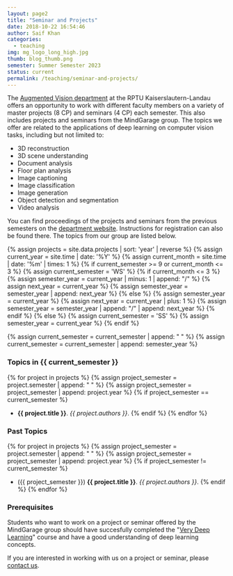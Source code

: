 ```yaml
---
layout: page2
title: "Seminar and Projects"
date: 2018-10-22 16:54:46
author: Saif Khan
categories:
  - teaching
img: mg_logo_long_high.jpg
thumb: blog_thumb.png
semester: Summer Semester 2023
status: current
permalink: /teaching/seminar-and-projects/
---
```


The <a href="https://ags.cs.uni-kl.de/">Augmented Vision department</a> at the RPTU Kaiserslautern-Landau offers an opportunity to work with different faculty members on a variety of master projects (8 CP) and seminars (4 CP) each semester. This also includes projects and seminars from the MindGarage group. The topics we offer are related to the applications of deep learning on computer vision tasks, including but not limited to:

- 3D reconstruction
- 3D scene understanding
- Document analysis
- Floor plan analysis
- Image captioning
- Image classification
- Image generation
- Object detection and segmentation
- Video analysis

You can find proceedings of the projects and seminars from the previous semesters on the [department website](https://ags.cs.uni-kl.de/teaching/current-semester/seminars-projects-and-guided-research). Instructions for registration can also be found there. The topics from our group are listed below.

{% assign projects = site.data.projects | sort: 'year' | reverse %}
{% assign current_year = site.time | date: '%Y' %}
{% assign current_month = site.time | date: '%m' | times: 1 %}
{% if current_semester >= 9 or current_month <= 3 %}
{% assign current_semester = 'WS' %}
{% if current_month <= 3 %}
{% assign semester_year = current_year | minus: 1 | append: "/" %}
{% assign next_year = current_year %}
{% assign semester_year = semester_year | append: next_year %}
{% else %}
{% assign semester_year = current_year %}
{% assign next_year = current_year | plus: 1 %}
{% assign semester_year = semester_year | append: "/" | append: next_year %}
{% endif %}
{% else %}
{% assign current_semester = 'SS' %}
{% assign semester_year = current_year %}
{% endif %}

{% assign current_semester = current_semester | append: " " %}
{% assign current_semester = current_semester | append: semester_year %}

### Topics in {{ current_semester }}

{% for project in projects %}
{% assign project_semester = project.semester | append: " " %}
{% assign project_semester = project_semester | append: project.year %}
{% if project_semester == current_semester %}
- __{{ project.title }}__. _{{ project.authors }}_.
{% endif %}
{% endfor %}

### Past Topics

{% for project in projects %}
{% assign project_semester = project.semester | append: " " %}
{% assign project_semester = project_semester | append: project.year %}
{% if project_semester != current_semester %}
- ({{ project_semester }}) __{{ project.title }}__. _{{ project.authors }}_.
{% endif %}
{% endfor %}

### Prerequisites
Students who want to work on a project or seminar offered by the MindGarage group should have succesfully completed the "[Very Deep Learning](/teaching/very-deep-learning/)" course and have a good understanding of deep learning concepts.

If you are interested in working with us on a project or seminar, please [contact us](/contact).